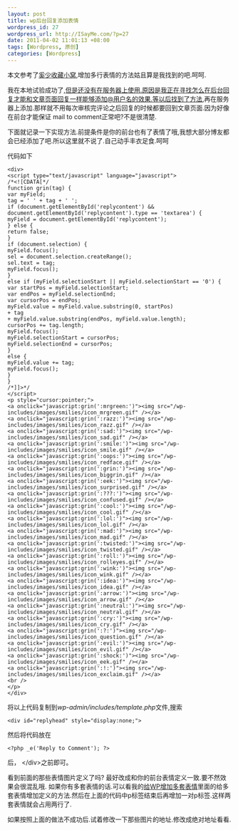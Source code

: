 ```yaml
--- 
layout: post
title: wp后台回复添加表情
wordpress_id: 27
wordpress_url: http://ISayMe.com/?p=27
date: 2011-04-02 11:01:13 +08:00
tags: [Wordpress, 原创]
categories: [Wordpress]
---
```

本文参考了[奚少收藏小窝](http://www.xishao.net/wp/547.html),增加多行表情的方法姑且算是我找到的吧.呵呵.

我在本地试验成功了,但是还没有在服务器上使用.原因是我正在寻找怎么在后台回复才能和文章页面回复一样能够添加@用户名的效果.等以后找到了方法,再在服务器上添加.那样就不用每次审核完评论之后回复的时候都要回到文章页面.因为好像在前台才能保证 mail to comment正常吧?不是很清楚.

下面就记录一下实现方法.前提条件是你的前台也有了表情了哦,我想大部分博友都会已经添加了吧.所以这里就不说了.自己动手丰衣足食.呵呵

代码如下

    <div>
    <script type="text/javascript" language="javascript">
    /*<![CDATA[*/
    function grin(tag) {
    var myField;
    tag = ' ' + tag + ' ';
    if (document.getElementById('replycontent') && document.getElementById('replycontent').type == 'textarea') {
    myField = document.getElementById('replycontent');
    } else {
    return false;
    }
    if (document.selection) {
    myField.focus();
    sel = document.selection.createRange();
    sel.text = tag;
    myField.focus();
    }
    else if (myField.selectionStart || myField.selectionStart == '0') {
    var startPos = myField.selectionStart;
    var endPos = myField.selectionEnd;
    var cursorPos = endPos;
    myField.value = myField.value.substring(0, startPos)
    + tag
    + myField.value.substring(endPos, myField.value.length);
    cursorPos += tag.length;
    myField.focus();
    myField.selectionStart = cursorPos;
    myField.selectionEnd = cursorPos;
    }
    else {
    myField.value += tag;
    myField.focus();
    }
    }
    /*]]>*/
    </script>
    <p style="cursor:pointer;">
    <a onclick="javascript:grin(':mrgreen:')"><img src="/wp-includes/images/smilies/icon_mrgreen.gif" /></a>
    <a onclick="javascript:grin(':razz:')"><img src="/wp-includes/images/smilies/icon_razz.gif" /></a>
    <a onclick="javascript:grin(':sad:')"><img src="/wp-includes/images/smilies/icon_sad.gif" /></a>
    <a onclick="javascript:grin(':smile:')"><img src="/wp-includes/images/smilies/icon_smile.gif" /></a>
    <a onclick="javascript:grin(':oops:')"><img src="/wp-includes/images/smilies/icon_redface.gif" /></a>
    <a onclick="javascript:grin(':grin:')"><img src="/wp-includes/images/smilies/icon_biggrin.gif" /></a>
    <a onclick="javascript:grin(':eek:')"><img src="/wp-includes/images/smilies/icon_surprised.gif" /></a>
    <a onclick="javascript:grin(':???:')"><img src="/wp-includes/images/smilies/icon_confused.gif" /></a>
    <a onclick="javascript:grin(':cool:')"><img src="/wp-includes/images/smilies/icon_cool.gif" /></a>
    <a onclick="javascript:grin(':lol:')"><img src="/wp-includes/images/smilies/icon_lol.gif" /></a>
    <a onclick="javascript:grin(':mad:')"><img src="/wp-includes/images/smilies/icon_mad.gif" /></a>
    <a onclick="javascript:grin(':twisted:')"><img src="/wp-includes/images/smilies/icon_twisted.gif" /></a>
    <a onclick="javascript:grin(':roll:')"><img src="/wp-includes/images/smilies/icon_rolleyes.gif" /></a>
    <a onclick="javascript:grin(':wink:')"><img src="/wp-includes/images/smilies/icon_wink.gif" /></a>
    <a onclick="javascript:grin(':idea:')"><img src="/wp-includes/images/smilies/icon_idea.gif" /></a>
    <a onclick="javascript:grin(':arrow:')"><img src="/wp-includes/images/smilies/icon_arrow.gif" /></a>
    <a onclick="javascript:grin(':neutral:')"><img src="/wp-includes/images/smilies/icon_neutral.gif" /></a>
    <a onclick="javascript:grin(':cry:')"><img src="/wp-includes/images/smilies/icon_cry.gif" /></a>
    <a onclick="javascript:grin(':?:')"><img src="/wp-includes/images/smilies/icon_question.gif" /></a>
    <a onclick="javascript:grin(':evil:')"><img src="/wp-includes/images/smilies/icon_evil.gif" /></a>
    <a onclick="javascript:grin(':shock:')"><img src="/wp-includes/images/smilies/icon_eek.gif" /></a>
    <a onclick="javascript:grin(':!:')"><img src="/wp-includes/images/smilies/icon_exclaim.gif" /></a>
    <br />
    </p>
    </div>

将以上代码复制到*wp-admin/includes/template.php*文件,搜索

    <div id="replyhead" style="display:none;">

然后将代码放在

    <?php _e('Reply to Comment'); ?>

后， &lt;/div>之前即可。

看到前面的那些表情图片定义了吗?
最好改成和你的前台表情定义一致.要不然效果会很混乱哦.
如果你有多套表情的话.可以看我的[给WP增加多套表情](http://isayme.com/2011/04/24-increase-the-expression-of-wp)里面的给多套表情增加定义的方法.然后在上面的代码中p标签结束后再增加一对p标签.这样两套表情就会占用两行了.

如果按照上面的做法不成功后.试着修改一下那些图片的地址.修改成绝对地址看看.
